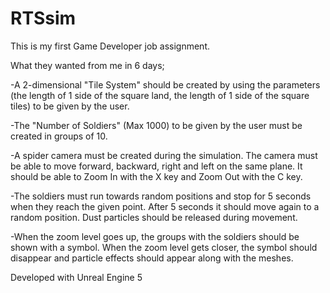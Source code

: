 # RTSsim

This is my first Game Developer job assignment.

What they wanted from me in 6 days;

-A 2-dimensional "Tile System" should be created by using the parameters (the length of 1 side of the square land, the length of 1 side of the square tiles) to be given by the user.

-The "Number of Soldiers" (Max 1000) to be given by the user must be created in groups of 10.

-A spider camera must be created during the simulation. The camera must be able to move forward, backward, right and left on the same plane. It should be able to Zoom In with the X key and Zoom Out with the C key.

-The soldiers must run towards random positions and stop for 5 seconds when they reach the given point. After 5 seconds it should move again to a random position. Dust particles should be released during movement.

-When the zoom level goes up, the groups with the soldiers should be shown with a symbol. When the zoom level gets closer, the symbol should disappear and particle effects should appear along with the meshes.


Developed with Unreal Engine 5
